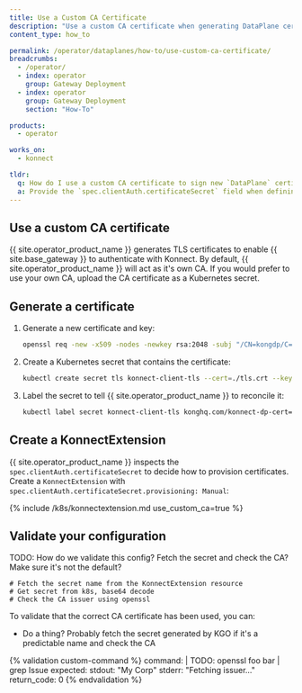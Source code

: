 ```yaml
---
title: Use a Custom CA Certificate
description: "Use a custom CA certificate when generating DataPlane certificates for {{ site.konnect_short_name }}"
content_type: how_to

permalink: /operator/dataplanes/how-to/use-custom-ca-certificate/
breadcrumbs:
  - /operator/
  - index: operator
    group: Gateway Deployment
  - index: operator
    group: Gateway Deployment
    section: "How-To"

products:
  - operator

works_on:
  - konnect

tldr:
  q: How do I use a custom CA certificate to sign new `DataPlane` certificates?
  a: Provide the `spec.clientAuth.certificateSecret` field when defining your `KonnectExtension` resource
---
```


## Use a custom CA certificate

{{ site.operator_product_name }} generates TLS certificates to enable {{ site.base_gateway }} to authenticate with Konnect. By default, {{ site.operator_product_name }} will act as it's own CA. If you would prefer to use your own CA, upload the CA certificate as a Kubernetes secret.

## Generate a certificate

1. Generate a new certificate and key:

    ```sh
    openssl req -new -x509 -nodes -newkey rsa:2048 -subj "/CN=kongdp/C=US" -keyout ./tls.key -out ./tls.crt
    ```

1. Create a Kubernetes secret that contains the certificate:

    ```sh
    kubectl create secret tls konnect-client-tls --cert=./tls.crt --key=./tls.key
    ```

1. Label the secret to tell {{ site.operator_product_name }} to reconcile it:

    ```sh
    kubectl label secret konnect-client-tls konghq.com/konnect-dp-cert=true
    ```

## Create a KonnectExtension

{{ site.operator_product_name }} inspects the `spec.clientAuth.certificateSecret` to decide how to provision certificates. Create a `KonnectExtension` with `spec.clientAuth.certificateSecret.provisioning: Manual`:

{% include /k8s/konnectextension.md use_custom_ca=true %}

## Validate your configuration

TODO: How do we validate this config? Fetch the secret and check the CA? Make sure it's not the default?

```
# Fetch the secret name from the KonnectExtension resource
# Get secret from k8s, base64 decode
# Check the CA issuer using openssl
```

To validate that the correct CA certificate has been used, you can:

* Do a thing? Probably fetch the secret generated by KGO if it's a predictable name and check the CA

{% validation custom-command %}
command: |
  TODO: openssl foo bar | grep Issue
expected:
  stdout: "My Corp"
  stderr: "Fetching issuer..."
  return_code: 0
{% endvalidation %}